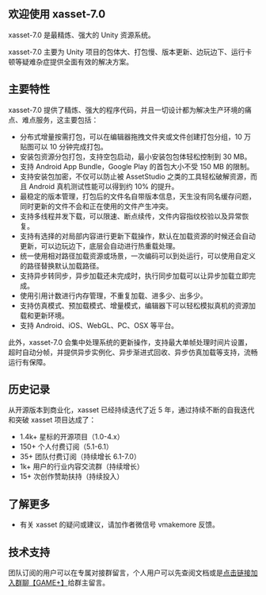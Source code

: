 ## 欢迎使用 xasset-7.0

xasset-7.0 是最精炼、强大的 Unity 资源系统。

xasset-7.0 主要为 Unity 项目的包体大、打包慢、版本更新、边玩边下、运行卡顿等疑难杂症提供全面有效的解决方案。

## 主要特性

xasset-7.0 提供了精炼、强大的程序代码，并且一切设计都为解决生产环境的痛点、难点服务，这主要包括：

- 分布式增量按需打包，可以在编辑器拖拽文件夹或文件创建打包分组，10 万贴图可以 10 分钟完成打包。
- 安装包资源分包打包，支持空包启动，最小安装包包体轻松控制到 30 MB。
- 支持 Android App Bundle，Google Play 的首包大小不受 150 MB 的限制。  
- 支持安装包加密，不仅可以防止被 AssetStudio 之类的工具轻松破解资源，而且 Android 真机测试性能可以得到约 10% 的提升。
- 最稳定的版本管理，打包后的文件名自带版本信息，天生没有同名缓存问题，同时更新的文件不会和正在使用的文件产生冲突。 
- 支持多线程并发下载，可以限速、断点续传，文件内容指纹校验以及异常恢复。
- 支持有选择的对局部内容进行更新下载操作，默认在加载资源的时候还会自动更新，可以边玩边下，底层会自动进行热重载处理。   
- 统一使用相对路径加载资源或场景，一次编码可以到处运行，可以使用自定义的路径替换默认加载路径。
- 支持异步转同步，异步加载还未完成时，执行同步加载可以让异步加载立即完成。
- 使用引用计数进行内存管理，不重复加载、进多少、出多少。
- 支持仿真模式、预加载模式、增量模式，编辑器下可以轻松模拟真机的资源加载和更新环境。
- 支持 Android、iOS、WebGL、PC、OSX 等平台。

此外，xasset-7.0 会集中处理系统的更新操作，支持最大单帧处理时间片设置，超时自动分帧，并提供异步实例化、异步渐进式回收、异步仿真加载等支持，流畅运行有保障。 

## 历史记录

从开源版本到商业化，xasset 已经持续迭代了近 5 年，通过持续不断的自我迭代和突破 xasset 项目达成了：

- 1.4k+ 星标的开源项目（1.0-4.x）
- 150+ 个人付费订阅（5.1-6.1）
- 35+ 团队付费订阅（持续增长 6.1-7.0）
- 1k+ 用户的行业内容交流群（持续增长）
- 15+ 次创作赞助扶持（持续投入）

## 了解更多

- 有关 xasset 的疑问或建议，请加作者微信号 vmakemore 反馈。

## 技术支持

团队订阅的用户可以在专属对接群留言，个人用户可以先查阅文档或是[点击链接加入群聊【GAME+】](https://jq.qq.com/?_wv=1027&k=7DpHQNhb)给群主留言。